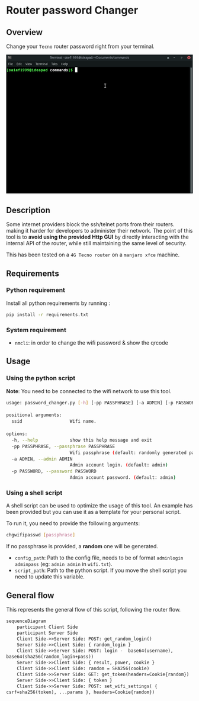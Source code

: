 # Router password Changer

## Overview

Change your `Tecno` router password right from your terminal.

![demo](./resources/demo.gif)

## Description

Some internet providers block the ssh/telnet ports from their routers. making it harder for developers to administer their network. The point of this tool is to **avoid using the provided Http GUI** by directly interacting with the internal API of the router, while still maintaining the same level of security.

This has been tested on a `4G Tecno router` on a `manjaro xfce` machine.

## Requirements

### Python requirement
Install all python requirements by running : 

```bash
pip install -r requirements.txt
```
### System requirement

- `nmcli`: in order to change the wifi password & show the qrcode

## Usage 

### Using the python script

**Note**: You need to be connected to the wifi network to use this tool.

```bash
usage: password_changer.py [-h] [-pp PASSPHRASE] [-a ADMIN] [-p PASSWORD]

positional arguments:
  ssid                  Wifi name.

options:
  -h, --help            show this help message and exit
  -pp PASSPHRASE, --passphrase PASSPHRASE
                        Wifi passphrase (default: randomly generated password)
  -a ADMIN, --admin ADMIN
                        Admin account login. (default: admin)
  -p PASSWORD, --password PASSWORD
                        Admin account password. (default: admin)
```

### Using a shell script

A shell script can be used to optimize the usage of this tool. An example has been provided but you can use it as a template for your personal script.

To run it, you need to provide the following arguments:

```bash
chgwifipasswd [passphrase]
```

If no passphrase is provided, a **random** one will be generated.

- `config_path`: Path to the config file, needs to be of format `adminlogin adminpass` (eg: `admin admin` in `wifi.txt`).
- `script_path`: Path to the python script. If you move the shell script you need to update this variable.


## General flow

This represents the general flow of this script, following the router flow.

```mermaid
sequenceDiagram
    participant Client Side
    participant Server Side
    Client Side->>Server Side: POST: get_random_login()
    Server Side->>Client Side: { random_login }
    Client Side->>Server Side: POST: login -  base64(username), base64(sha256(random_login+pass))
    Server Side->>Client Side: { result, power, cookie }
    Client Side->>Client Side: random = SHA256(cookie)
	Client Side->>Server Side: GET: get_token(headers=Cookie{random})
	Server Side->>Client Side: { token }
	Client Side->>Server Side: POST: set_wifi_settings( { csrf=sha256(token), ...params }, headers=Cookie{random})
```
